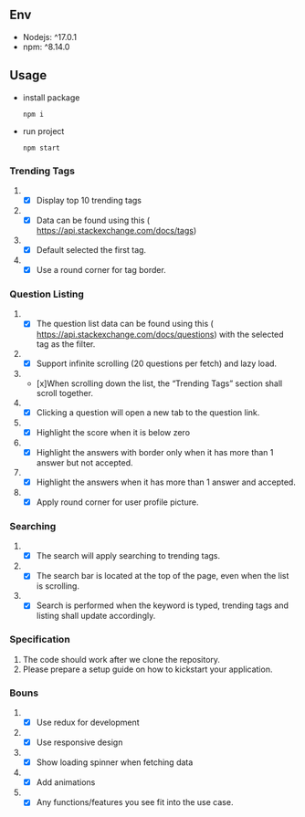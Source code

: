 ## Env
- Nodejs: ^17.0.1
- npm: ^8.14.0

## Usage
- install package
  ```
  npm i 
  ```
- run project
  ```
  npm start
  ```

### Trending Tags
1. - [x] Display top 10 trending tags
2. - [x] Data can be found using this (​https://api.stackexchange.com/docs/tags​)
3. - [x] Default selected the first tag.
4. - [x] Use a round corner for tag border.
### Question Listing
1. - [x] The question list data can be found using this (​https://api.stackexchange.com/docs/questions​) with the selected tag as the filter.
2. - [x] Support infinite scrolling (20 questions per fetch) and lazy load.
3. - [x]When scrolling down the list, the “Trending Tags” section shall scroll together.
4. - [x] Clicking a question will open a new tab to the question link.
5. - [x] Highlight the score when it is below zero
6. - [x] Highlight the answers with border only when it has more than 1 answer but not accepted.
7. - [x] Highlight the answers when it has more than 1 answer and accepted.
8. - [x] Apply round corner for user profile picture.
### Searching
1. - [x] The search will apply searching to trending tags.
2. - [x] The search bar is located at the top of the page, even when the list is scrolling.
3. - [x] Search is performed when the keyword is typed, trending tags and listing shall update
accordingly.
### Specification
1. The code should work after we clone the repository.
2. Please prepare a setup guide on how to kickstart your application.
### Bouns
1. - [x] Use redux for development
2. - [x] Use responsive design
3. - [x] Show loading spinner when fetching data
4. - [x] Add animations
5. - [x] Any functions/features you see fit into the use case.